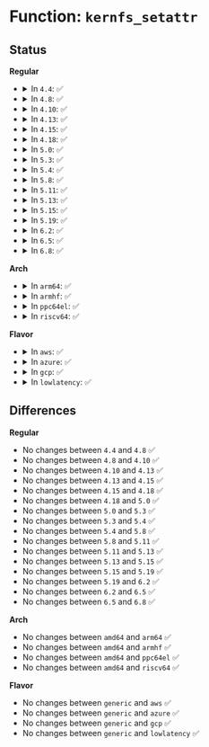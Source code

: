 # Function: <code>kernfs_setattr</code>

## Status
<b>Regular</b>
<ul>
<li>
<details>
<summary>In <code>4.4</code>: ✅</summary>

```c
int kernfs_setattr(struct kernfs_node *kn, const struct iattr *iattr);
```

**Collision:** Unique Global

**Inline:** No

**Transformation:** False

**Instances:**

```
In fs/kernfs/inode.c (ffffffff81289040)
Location: fs/kernfs/inode.c:102
Inline: False
Direct callers:
  - kernel/cgroup.c:cgroup_kn_set_ugid
  - fs/sysfs/file.c:sysfs_chmod_file
```
**Symbols:**

```
ffffffff81289040-ffffffff8128907e: kernfs_setattr (STB_GLOBAL)
```
</details>
</li>
<li>
<details>
<summary>In <code>4.8</code>: ✅</summary>

```c
int kernfs_setattr(struct kernfs_node *kn, const struct iattr *iattr);
```

**Collision:** Unique Global

**Inline:** No

**Transformation:** False

**Instances:**

```
In fs/kernfs/inode.c (ffffffff812b6540)
Location: fs/kernfs/inode.c:105
Inline: False
Direct callers:
  - kernel/cgroup.c:cgroup_kn_set_ugid
  - fs/sysfs/file.c:sysfs_chmod_file
```
**Symbols:**

```
ffffffff812b6540-ffffffff812b657e: kernfs_setattr (STB_GLOBAL)
```
</details>
</li>
<li>
<details>
<summary>In <code>4.10</code>: ✅</summary>

```c
int kernfs_setattr(struct kernfs_node *kn, const struct iattr *iattr);
```

**Collision:** Unique Global

**Inline:** No

**Transformation:** False

**Instances:**

```
In fs/kernfs/inode.c (ffffffff812cbd70)
Location: fs/kernfs/inode.c:102
Inline: False
Direct callers:
  - arch/x86/kernel/cpu/intel_rdt_rdtgroup.c:rdtgroup_kn_set_ugid
  - kernel/cgroup.c:cgroup_kn_set_ugid
  - fs/sysfs/file.c:sysfs_chmod_file
```
**Symbols:**

```
ffffffff812cbd70-ffffffff812cbdae: kernfs_setattr (STB_GLOBAL)
```
</details>
</li>
<li>
<details>
<summary>In <code>4.13</code>: ✅</summary>

```c
int kernfs_setattr(struct kernfs_node *kn, const struct iattr *iattr);
```

**Collision:** Unique Global

**Inline:** No

**Transformation:** False

**Instances:**

```
In fs/kernfs/inode.c (ffffffff812d91c0)
Location: fs/kernfs/inode.c:102
Inline: False
Direct callers:
  - arch/x86/kernel/cpu/intel_rdt_rdtgroup.c:rdtgroup_kn_set_ugid
  - kernel/cgroup/cgroup.c:cgroup_kn_set_ugid
  - fs/sysfs/file.c:sysfs_chmod_file
```
**Symbols:**

```
ffffffff812d91c0-ffffffff812d91fe: kernfs_setattr (STB_GLOBAL)
```
</details>
</li>
<li>
<details>
<summary>In <code>4.15</code>: ✅</summary>

```c
int kernfs_setattr(struct kernfs_node *kn, const struct iattr *iattr);
```

**Collision:** Unique Global

**Inline:** No

**Transformation:** False

**Instances:**

```
In fs/kernfs/inode.c (ffffffff812fda20)
Location: fs/kernfs/inode.c:102
Inline: False
Direct callers:
  - arch/x86/kernel/cpu/intel_rdt_rdtgroup.c:rdtgroup_kn_set_ugid
  - kernel/cgroup/cgroup.c:cgroup_kn_set_ugid
  - fs/sysfs/file.c:sysfs_chmod_file
```
**Symbols:**

```
ffffffff812fda20-ffffffff812fda5e: kernfs_setattr (STB_GLOBAL)
```
</details>
</li>
<li>
<details>
<summary>In <code>4.18</code>: ✅</summary>

```c
int kernfs_setattr(struct kernfs_node *kn, const struct iattr *iattr);
```

**Collision:** Unique Global

**Inline:** No

**Transformation:** False

**Instances:**

```
In fs/kernfs/inode.c (ffffffff8132b680)
Location: fs/kernfs/inode.c:102
Inline: False
Direct callers:
  - arch/x86/kernel/cpu/intel_rdt_rdtgroup.c:rdtgroup_kn_set_ugid
  - kernel/cgroup/cgroup.c:cgroup_kn_set_ugid
  - fs/sysfs/file.c:sysfs_chmod_file
```
**Symbols:**

```
ffffffff8132b680-ffffffff8132b6be: kernfs_setattr (STB_GLOBAL)
```
</details>
</li>
<li>
<details>
<summary>In <code>5.0</code>: ✅</summary>

```c
int kernfs_setattr(struct kernfs_node *kn, const struct iattr *iattr);
```

**Collision:** Unique Global

**Inline:** No

**Transformation:** False

**Instances:**

```
In fs/kernfs/inode.c (ffffffff813429e0)
Location: fs/kernfs/inode.c:102
Inline: False
Direct callers:
  - arch/x86/kernel/cpu/resctrl/rdtgroup.c:rdtgroup_kn_mode_restore
  - arch/x86/kernel/cpu/resctrl/rdtgroup.c:rdtgroup_kn_mode_restrict
  - arch/x86/kernel/cpu/resctrl/rdtgroup.c:rdtgroup_kn_set_ugid
  - kernel/cgroup/cgroup.c:cgroup_kn_set_ugid
  - fs/sysfs/file.c:sysfs_chmod_file
```
**Symbols:**

```
ffffffff813429e0-ffffffff81342a1e: kernfs_setattr (STB_GLOBAL)
```
</details>
</li>
<li>
<details>
<summary>In <code>5.3</code>: ✅</summary>

```c
int kernfs_setattr(struct kernfs_node *kn, const struct iattr *iattr);
```

**Collision:** Unique Global

**Inline:** No

**Transformation:** False

**Instances:**

```
In fs/kernfs/inode.c (ffffffff8136ab40)
Location: fs/kernfs/inode.c:103
Inline: False
Direct callers:
  - arch/x86/kernel/cpu/resctrl/rdtgroup.c:rdtgroup_kn_mode_restore
  - arch/x86/kernel/cpu/resctrl/rdtgroup.c:rdtgroup_kn_mode_restrict
  - arch/x86/kernel/cpu/resctrl/rdtgroup.c:rdtgroup_kn_set_ugid
  - kernel/cgroup/cgroup.c:cgroup_kn_set_ugid
  - fs/sysfs/file.c:sysfs_chmod_file
```
**Symbols:**

```
ffffffff8136ab40-ffffffff8136ab82: kernfs_setattr (STB_GLOBAL)
```
</details>
</li>
<li>
<details>
<summary>In <code>5.4</code>: ✅</summary>

```c
int kernfs_setattr(struct kernfs_node *kn, const struct iattr *iattr);
```

**Collision:** Unique Global

**Inline:** No

**Transformation:** False

**Instances:**

```
In fs/kernfs/inode.c (ffffffff81382d00)
Location: fs/kernfs/inode.c:103
Inline: False
Direct callers:
  - arch/x86/kernel/cpu/resctrl/rdtgroup.c:rdtgroup_kn_mode_restore
  - arch/x86/kernel/cpu/resctrl/rdtgroup.c:rdtgroup_kn_mode_restrict
  - arch/x86/kernel/cpu/resctrl/rdtgroup.c:rdtgroup_kn_set_ugid
  - kernel/cgroup/cgroup.c:cgroup_kn_set_ugid
  - fs/sysfs/file.c:internal_change_owner
  - fs/sysfs/file.c:sysfs_chmod_file
  - fs/sysfs/group.c:sysfs_group_change_owner
  - fs/sysfs/group.c:sysfs_group_change_owner
  - fs/sysfs/group.c:sysfs_group_change_owner
```
**Symbols:**

```
ffffffff81382d00-ffffffff81382d42: kernfs_setattr (STB_GLOBAL)
```
</details>
</li>
<li>
<details>
<summary>In <code>5.8</code>: ✅</summary>

```c
int kernfs_setattr(struct kernfs_node *kn, const struct iattr *iattr);
```

**Collision:** Unique Global

**Inline:** No

**Transformation:** False

**Instances:**

```
In fs/kernfs/inode.c (ffffffff813cd780)
Location: fs/kernfs/inode.c:105
Inline: False
Direct callers:
  - arch/x86/kernel/cpu/resctrl/rdtgroup.c:rdtgroup_kn_mode_restore
  - arch/x86/kernel/cpu/resctrl/rdtgroup.c:rdtgroup_kn_mode_restrict
  - arch/x86/kernel/cpu/resctrl/rdtgroup.c:rdtgroup_kn_set_ugid
  - kernel/cgroup/cgroup.c:cgroup_kn_set_ugid
  - fs/sysfs/file.c:sysfs_change_owner
  - fs/sysfs/file.c:sysfs_file_change_owner
  - fs/sysfs/file.c:sysfs_link_change_owner
  - fs/sysfs/file.c:sysfs_chmod_file
  - fs/sysfs/group.c:sysfs_group_change_owner
  - fs/sysfs/group.c:sysfs_group_change_owner
  - fs/sysfs/group.c:sysfs_group_change_owner
```
**Symbols:**

```
ffffffff813cd780-ffffffff813cd7c2: kernfs_setattr (STB_GLOBAL)
```
</details>
</li>
<li>
<details>
<summary>In <code>5.11</code>: ✅</summary>

```c
int kernfs_setattr(struct kernfs_node *kn, const struct iattr *iattr);
```

**Collision:** Unique Global

**Inline:** No

**Transformation:** False

**Instances:**

```
In fs/kernfs/inode.c (ffffffff813df3b0)
Location: fs/kernfs/inode.c:105
Inline: False
Direct callers:
  - arch/x86/kernel/cpu/resctrl/rdtgroup.c:rdtgroup_kn_mode_restore
  - arch/x86/kernel/cpu/resctrl/rdtgroup.c:rdtgroup_kn_mode_restrict
  - arch/x86/kernel/cpu/resctrl/rdtgroup.c:rdtgroup_kn_set_ugid
  - kernel/cgroup/cgroup.c:cgroup_kn_set_ugid
  - fs/sysfs/file.c:sysfs_change_owner
  - fs/sysfs/file.c:sysfs_file_change_owner
  - fs/sysfs/file.c:sysfs_link_change_owner
  - fs/sysfs/file.c:sysfs_chmod_file
  - fs/sysfs/group.c:sysfs_group_change_owner
  - fs/sysfs/group.c:sysfs_group_change_owner
  - fs/sysfs/group.c:sysfs_group_change_owner
```
**Symbols:**

```
ffffffff813df3b0-ffffffff813df3f2: kernfs_setattr (STB_GLOBAL)
```
</details>
</li>
<li>
<details>
<summary>In <code>5.13</code>: ✅</summary>

```c
int kernfs_setattr(struct kernfs_node *kn, const struct iattr *iattr);
```

**Collision:** Unique Global

**Inline:** No

**Transformation:** False

**Instances:**

```
In fs/kernfs/inode.c (ffffffff813e5f80)
Location: fs/kernfs/inode.c:105
Inline: False
Direct callers:
  - arch/x86/kernel/cpu/resctrl/rdtgroup.c:rdtgroup_kn_mode_restore
  - arch/x86/kernel/cpu/resctrl/rdtgroup.c:rdtgroup_kn_mode_restrict
  - arch/x86/kernel/cpu/resctrl/rdtgroup.c:rdtgroup_kn_set_ugid
  - kernel/cgroup/cgroup.c:cgroup_kn_set_ugid
  - fs/sysfs/file.c:sysfs_change_owner
  - fs/sysfs/file.c:sysfs_file_change_owner
  - fs/sysfs/file.c:sysfs_link_change_owner
  - fs/sysfs/file.c:sysfs_chmod_file
  - fs/sysfs/group.c:sysfs_group_change_owner
  - fs/sysfs/group.c:sysfs_group_change_owner
  - fs/sysfs/group.c:sysfs_group_change_owner
```
**Symbols:**

```
ffffffff813e5f80-ffffffff813e5fc2: kernfs_setattr (STB_GLOBAL)
```
</details>
</li>
<li>
<details>
<summary>In <code>5.15</code>: ✅</summary>

```c
int kernfs_setattr(struct kernfs_node *kn, const struct iattr *iattr);
```

**Collision:** Unique Global

**Inline:** No

**Transformation:** False

**Instances:**

```
In fs/kernfs/inode.c (ffffffff81437b80)
Location: fs/kernfs/inode.c:99
Inline: False
Direct callers:
  - arch/x86/kernel/cpu/resctrl/rdtgroup.c:rdtgroup_kn_mode_restore
  - arch/x86/kernel/cpu/resctrl/rdtgroup.c:rdtgroup_kn_mode_restrict
  - arch/x86/kernel/cpu/resctrl/rdtgroup.c:rdtgroup_kn_set_ugid
  - kernel/cgroup/cgroup.c:cgroup_kn_set_ugid
  - fs/sysfs/file.c:sysfs_change_owner
  - fs/sysfs/file.c:sysfs_file_change_owner
  - fs/sysfs/file.c:sysfs_link_change_owner
  - fs/sysfs/file.c:sysfs_chmod_file
  - fs/sysfs/group.c:sysfs_group_change_owner
  - fs/sysfs/group.c:sysfs_group_change_owner
  - fs/sysfs/group.c:sysfs_group_change_owner
```
**Symbols:**

```
ffffffff81437b80-ffffffff81437bc2: kernfs_setattr (STB_GLOBAL)
```
</details>
</li>
<li>
<details>
<summary>In <code>5.19</code>: ✅</summary>

```c
int kernfs_setattr(struct kernfs_node *kn, const struct iattr *iattr);
```

**Collision:** Unique Global

**Inline:** No

**Transformation:** False

**Instances:**

```
In fs/kernfs/inode.c (ffffffff814b28d0)
Location: fs/kernfs/inode.c:99
Inline: False
Direct callers:
  - arch/x86/kernel/cpu/resctrl/rdtgroup.c:rdtgroup_kn_mode_restore
  - arch/x86/kernel/cpu/resctrl/rdtgroup.c:rdtgroup_kn_mode_restrict
  - arch/x86/kernel/cpu/resctrl/rdtgroup.c:rdtgroup_kn_set_ugid
  - kernel/cgroup/cgroup.c:cgroup_kn_set_ugid
  - fs/sysfs/file.c:sysfs_change_owner
  - fs/sysfs/file.c:sysfs_file_change_owner
  - fs/sysfs/file.c:sysfs_link_change_owner
  - fs/sysfs/file.c:sysfs_chmod_file
  - fs/sysfs/group.c:sysfs_group_change_owner
  - fs/sysfs/group.c:sysfs_group_change_owner
  - fs/sysfs/group.c:sysfs_group_change_owner
```
**Symbols:**

```
ffffffff814b28d0-ffffffff814b2925: kernfs_setattr (STB_GLOBAL)
```
</details>
</li>
<li>
<details>
<summary>In <code>6.2</code>: ✅</summary>

```c
int kernfs_setattr(struct kernfs_node *kn, const struct iattr *iattr);
```

**Collision:** Unique Global

**Inline:** No

**Transformation:** False

**Instances:**

```
In fs/kernfs/inode.c (ffffffff815494a0)
Location: fs/kernfs/inode.c:99
Inline: False
Direct callers:
  - arch/x86/kernel/cpu/resctrl/rdtgroup.c:rdtgroup_kn_mode_restore
  - arch/x86/kernel/cpu/resctrl/rdtgroup.c:rdtgroup_kn_mode_restrict
  - arch/x86/kernel/cpu/resctrl/rdtgroup.c:rdtgroup_kn_set_ugid
  - kernel/cgroup/cgroup.c:cgroup_kn_set_ugid
  - fs/sysfs/file.c:sysfs_change_owner
  - fs/sysfs/file.c:sysfs_file_change_owner
  - fs/sysfs/file.c:sysfs_link_change_owner
  - fs/sysfs/file.c:sysfs_chmod_file
  - fs/sysfs/group.c:sysfs_group_change_owner
  - fs/sysfs/group.c:sysfs_group_change_owner
  - fs/sysfs/group.c:sysfs_group_change_owner
```
**Symbols:**

```
ffffffff815494a0-ffffffff815494f5: kernfs_setattr (STB_GLOBAL)
```
</details>
</li>
<li>
<details>
<summary>In <code>6.5</code>: ✅</summary>

```c
int kernfs_setattr(struct kernfs_node *kn, const struct iattr *iattr);
```

**Collision:** Unique Global

**Inline:** No

**Transformation:** False

**Instances:**

```
In fs/kernfs/inode.c (ffffffff81581080)
Location: fs/kernfs/inode.c:99
Inline: False
Direct callers:
  - arch/x86/kernel/cpu/resctrl/rdtgroup.c:rdtgroup_kn_mode_restore
  - arch/x86/kernel/cpu/resctrl/rdtgroup.c:rdtgroup_kn_mode_restrict
  - arch/x86/kernel/cpu/resctrl/rdtgroup.c:rdtgroup_kn_set_ugid
  - kernel/cgroup/cgroup.c:cgroup_kn_set_ugid
  - fs/sysfs/file.c:sysfs_change_owner
  - fs/sysfs/file.c:sysfs_file_change_owner
  - fs/sysfs/file.c:sysfs_link_change_owner
  - fs/sysfs/file.c:sysfs_chmod_file
  - fs/sysfs/group.c:sysfs_group_change_owner
  - fs/sysfs/group.c:sysfs_group_change_owner
  - fs/sysfs/group.c:sysfs_group_change_owner
```
**Symbols:**

```
ffffffff81581080-ffffffff815810d8: kernfs_setattr (STB_GLOBAL)
```
</details>
</li>
<li>
<details>
<summary>In <code>6.8</code>: ✅</summary>

```c
int kernfs_setattr(struct kernfs_node *kn, const struct iattr *iattr);
```

**Collision:** Unique Global

**Inline:** No

**Transformation:** False

**Instances:**

```
In fs/kernfs/inode.c (ffffffff815b9b30)
Location: fs/kernfs/inode.c:99
Inline: False
Direct callers:
  - arch/x86/kernel/cpu/resctrl/rdtgroup.c:rdtgroup_kn_mode_restore
  - arch/x86/kernel/cpu/resctrl/rdtgroup.c:rdtgroup_kn_mode_restrict
  - arch/x86/kernel/cpu/resctrl/rdtgroup.c:rdtgroup_kn_set_ugid
  - fs/sysfs/file.c:sysfs_change_owner
  - fs/sysfs/file.c:sysfs_file_change_owner
  - fs/sysfs/file.c:sysfs_link_change_owner
  - fs/sysfs/file.c:sysfs_chmod_file
  - fs/sysfs/group.c:sysfs_group_change_owner
  - fs/sysfs/group.c:sysfs_group_change_owner
  - fs/sysfs/group.c:sysfs_group_change_owner
```
**Symbols:**

```
ffffffff815b9b30-ffffffff815b9b88: kernfs_setattr (STB_GLOBAL)
```
</details>
</li>
</ul>
<b>Arch</b>
<ul>
<li>
<details>
<summary>In <code>arm64</code>: ✅</summary>

```c
int kernfs_setattr(struct kernfs_node *kn, const struct iattr *iattr);
```

**Collision:** Unique Global

**Inline:** No

**Transformation:** False

**Instances:**

```
In fs/kernfs/inode.c (ffff8000104511d8)
Location: fs/kernfs/inode.c:103
Inline: False
Direct callers:
  - kernel/cgroup/cgroup.c:cgroup_kn_set_ugid
  - fs/sysfs/file.c:internal_change_owner
  - fs/sysfs/file.c:sysfs_chmod_file
  - fs/sysfs/group.c:sysfs_group_change_owner
  - fs/sysfs/group.c:sysfs_group_change_owner
  - fs/sysfs/group.c:sysfs_group_change_owner
```
**Symbols:**

```
ffff8000104511d8-ffff800010451234: kernfs_setattr (STB_GLOBAL)
```
</details>
</li>
<li>
<details>
<summary>In <code>armhf</code>: ✅</summary>

```c
int kernfs_setattr(struct kernfs_node *kn, const struct iattr *iattr);
```

**Collision:** Unique Global

**Inline:** No

**Transformation:** False

**Instances:**

```
In fs/kernfs/inode.c (c06141b4)
Location: fs/kernfs/inode.c:103
Inline: False
Direct callers:
  - kernel/cgroup/cgroup.c:cgroup_kn_set_ugid
  - fs/sysfs/file.c:internal_change_owner
  - fs/sysfs/file.c:sysfs_chmod_file
  - fs/sysfs/group.c:sysfs_group_change_owner
  - fs/sysfs/group.c:sysfs_group_change_owner
  - fs/sysfs/group.c:sysfs_group_change_owner
```
**Symbols:**

```
c06141b4-c0614200: kernfs_setattr (STB_GLOBAL)
```
</details>
</li>
<li>
<details>
<summary>In <code>ppc64el</code>: ✅</summary>

```c
int kernfs_setattr(struct kernfs_node *kn, const struct iattr *iattr);
```

**Collision:** Unique Global

**Inline:** No

**Transformation:** False

**Instances:**

```
In fs/kernfs/inode.c (c000000000569800)
Location: fs/kernfs/inode.c:103
Inline: False
Direct callers:
  - kernel/cgroup/cgroup.c:cgroup_kn_set_ugid
  - fs/sysfs/file.c:internal_change_owner
  - fs/sysfs/file.c:sysfs_chmod_file
  - fs/sysfs/group.c:sysfs_group_change_owner
  - fs/sysfs/group.c:sysfs_group_change_owner
  - fs/sysfs/group.c:sysfs_group_change_owner
```
**Symbols:**

```
c000000000569800-c000000000569878: kernfs_setattr (STB_GLOBAL)
```
</details>
</li>
<li>
<details>
<summary>In <code>riscv64</code>: ✅</summary>

```c
int kernfs_setattr(struct kernfs_node *kn, const struct iattr *iattr);
```

**Collision:** Unique Global

**Inline:** No

**Transformation:** False

**Instances:**

```
In fs/kernfs/inode.c (ffffffe0002e409e)
Location: fs/kernfs/inode.c:103
Inline: False
Direct callers:
  - kernel/cgroup/cgroup.c:cgroup_kn_set_ugid
  - fs/sysfs/file.c:internal_change_owner
  - fs/sysfs/file.c:sysfs_chmod_file
  - fs/sysfs/group.c:sysfs_group_change_owner
  - fs/sysfs/group.c:sysfs_group_change_owner
  - fs/sysfs/group.c:sysfs_group_change_owner
```
**Symbols:**

```
ffffffe0002e409e-ffffffe0002e40f4: kernfs_setattr (STB_GLOBAL)
```
</details>
</li>
</ul>
<b>Flavor</b>
<ul>
<li>
<details>
<summary>In <code>aws</code>: ✅</summary>

```c
int kernfs_setattr(struct kernfs_node *kn, const struct iattr *iattr);
```

**Collision:** Unique Global

**Inline:** No

**Transformation:** False

**Instances:**

```
In fs/kernfs/inode.c (ffffffff8137b2e0)
Location: fs/kernfs/inode.c:103
Inline: False
Direct callers:
  - arch/x86/kernel/cpu/resctrl/rdtgroup.c:rdtgroup_kn_mode_restore
  - arch/x86/kernel/cpu/resctrl/rdtgroup.c:rdtgroup_kn_mode_restrict
  - arch/x86/kernel/cpu/resctrl/rdtgroup.c:rdtgroup_kn_set_ugid
  - kernel/cgroup/cgroup.c:cgroup_kn_set_ugid
  - fs/sysfs/file.c:internal_change_owner
  - fs/sysfs/file.c:sysfs_chmod_file
  - fs/sysfs/group.c:sysfs_group_change_owner
  - fs/sysfs/group.c:sysfs_group_change_owner
  - fs/sysfs/group.c:sysfs_group_change_owner
```
**Symbols:**

```
ffffffff8137b2e0-ffffffff8137b322: kernfs_setattr (STB_GLOBAL)
```
</details>
</li>
<li>
<details>
<summary>In <code>azure</code>: ✅</summary>

```c
int kernfs_setattr(struct kernfs_node *kn, const struct iattr *iattr);
```

**Collision:** Unique Global

**Inline:** No

**Transformation:** False

**Instances:**

```
In fs/kernfs/inode.c (ffffffff8136bdb0)
Location: fs/kernfs/inode.c:103
Inline: False
Direct callers:
  - arch/x86/kernel/cpu/resctrl/rdtgroup.c:rdtgroup_kn_mode_restore
  - arch/x86/kernel/cpu/resctrl/rdtgroup.c:rdtgroup_kn_mode_restrict
  - arch/x86/kernel/cpu/resctrl/rdtgroup.c:rdtgroup_kn_set_ugid
  - kernel/cgroup/cgroup.c:cgroup_kn_set_ugid
  - fs/sysfs/file.c:internal_change_owner
  - fs/sysfs/file.c:sysfs_chmod_file
  - fs/sysfs/group.c:sysfs_group_change_owner
  - fs/sysfs/group.c:sysfs_group_change_owner
  - fs/sysfs/group.c:sysfs_group_change_owner
```
**Symbols:**

```
ffffffff8136bdb0-ffffffff8136bdf2: kernfs_setattr (STB_GLOBAL)
```
</details>
</li>
<li>
<details>
<summary>In <code>gcp</code>: ✅</summary>

```c
int kernfs_setattr(struct kernfs_node *kn, const struct iattr *iattr);
```

**Collision:** Unique Global

**Inline:** No

**Transformation:** False

**Instances:**

```
In fs/kernfs/inode.c (ffffffff81378db0)
Location: fs/kernfs/inode.c:103
Inline: False
Direct callers:
  - arch/x86/kernel/cpu/resctrl/rdtgroup.c:rdtgroup_kn_mode_restore
  - arch/x86/kernel/cpu/resctrl/rdtgroup.c:rdtgroup_kn_mode_restrict
  - arch/x86/kernel/cpu/resctrl/rdtgroup.c:rdtgroup_kn_set_ugid
  - kernel/cgroup/cgroup.c:cgroup_kn_set_ugid
  - fs/sysfs/file.c:internal_change_owner
  - fs/sysfs/file.c:sysfs_chmod_file
  - fs/sysfs/group.c:sysfs_group_change_owner
  - fs/sysfs/group.c:sysfs_group_change_owner
  - fs/sysfs/group.c:sysfs_group_change_owner
```
**Symbols:**

```
ffffffff81378db0-ffffffff81378df2: kernfs_setattr (STB_GLOBAL)
```
</details>
</li>
<li>
<details>
<summary>In <code>lowlatency</code>: ✅</summary>

```c
int kernfs_setattr(struct kernfs_node *kn, const struct iattr *iattr);
```

**Collision:** Unique Global

**Inline:** No

**Transformation:** False

**Instances:**

```
In fs/kernfs/inode.c (ffffffff8138c860)
Location: fs/kernfs/inode.c:103
Inline: False
Direct callers:
  - arch/x86/kernel/cpu/resctrl/rdtgroup.c:rdtgroup_kn_mode_restore
  - arch/x86/kernel/cpu/resctrl/rdtgroup.c:rdtgroup_kn_mode_restrict
  - arch/x86/kernel/cpu/resctrl/rdtgroup.c:rdtgroup_kn_set_ugid
  - kernel/cgroup/cgroup.c:cgroup_kn_set_ugid
  - fs/sysfs/file.c:internal_change_owner
  - fs/sysfs/file.c:sysfs_chmod_file
  - fs/sysfs/group.c:sysfs_group_change_owner
  - fs/sysfs/group.c:sysfs_group_change_owner
  - fs/sysfs/group.c:sysfs_group_change_owner
```
**Symbols:**

```
ffffffff8138c860-ffffffff8138c8a2: kernfs_setattr (STB_GLOBAL)
```
</details>
</li>
</ul>

## Differences
<b>Regular</b>
<ul>
<li>
No changes between <code>4.4</code> and <code>4.8</code> ✅
</li>
<li>
No changes between <code>4.8</code> and <code>4.10</code> ✅
</li>
<li>
No changes between <code>4.10</code> and <code>4.13</code> ✅
</li>
<li>
No changes between <code>4.13</code> and <code>4.15</code> ✅
</li>
<li>
No changes between <code>4.15</code> and <code>4.18</code> ✅
</li>
<li>
No changes between <code>4.18</code> and <code>5.0</code> ✅
</li>
<li>
No changes between <code>5.0</code> and <code>5.3</code> ✅
</li>
<li>
No changes between <code>5.3</code> and <code>5.4</code> ✅
</li>
<li>
No changes between <code>5.4</code> and <code>5.8</code> ✅
</li>
<li>
No changes between <code>5.8</code> and <code>5.11</code> ✅
</li>
<li>
No changes between <code>5.11</code> and <code>5.13</code> ✅
</li>
<li>
No changes between <code>5.13</code> and <code>5.15</code> ✅
</li>
<li>
No changes between <code>5.15</code> and <code>5.19</code> ✅
</li>
<li>
No changes between <code>5.19</code> and <code>6.2</code> ✅
</li>
<li>
No changes between <code>6.2</code> and <code>6.5</code> ✅
</li>
<li>
No changes between <code>6.5</code> and <code>6.8</code> ✅
</li>
</ul>
<b>Arch</b>
<ul>
<li>
No changes between <code>amd64</code> and <code>arm64</code> ✅
</li>
<li>
No changes between <code>amd64</code> and <code>armhf</code> ✅
</li>
<li>
No changes between <code>amd64</code> and <code>ppc64el</code> ✅
</li>
<li>
No changes between <code>amd64</code> and <code>riscv64</code> ✅
</li>
</ul>
<b>Flavor</b>
<ul>
<li>
No changes between <code>generic</code> and <code>aws</code> ✅
</li>
<li>
No changes between <code>generic</code> and <code>azure</code> ✅
</li>
<li>
No changes between <code>generic</code> and <code>gcp</code> ✅
</li>
<li>
No changes between <code>generic</code> and <code>lowlatency</code> ✅
</li>
</ul>
